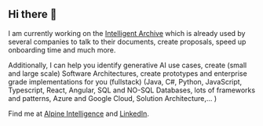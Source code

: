 ## Hi there 👋

I am currently working on the [Intelligent Archive](https://alpineintelligence.ch/unlock-hidden-knowledge/) which is already used by several companies to talk to their documents, create proposals, speed up onboarding time and much more. 

Additionally, I can help you identify generative AI use cases, create (small and large scale) Software Architectures, create prototypes and enterprise grade implementations for you (fullstack)
 (Java, C#, Python, JavaScript, Typescript, React, Angular, SQL and NO-SQL Databases, lots of frameworks and patterns, Azure and Google Cloud, Solution Architecture,... )

Find me at [Alpine Intelligence](https://alpineintelligence.com) and [LinkedIn](https://linkedin.com/in/boris-schickedanz).

